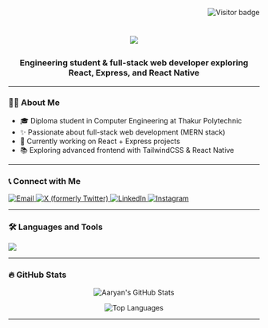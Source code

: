 
<p align="right">
 <img src="https://visitor-badge.laobi.icu/badge?page_id=aaryanparkar.aaryanparkar&color=blue&title=Visitors" alt="Visitor badge"/>
</p>

<h1 align="center">
  <p align="center">
  <img src="https://readme-typing-svg.herokuapp.com?font=Fira+Code&weight=700&size=32&duration=2550&pause=1000&color=FF4500&center=true&vCenter=true&width=600&lines=Hello!;नमस्कार;नमस्ते;I'm+Aaryan+Parkar.;Welcome+to+my+GitHub." />
</p>
</h1>
<h3 align="center">Engineering student & full-stack web developer exploring React, Express, and React Native</h3>


---

<h3 align="left">👩‍💻 About Me</h3>
<ul>
  <li>🎓 Diploma student in Computer Engineering at Thakur Polytechnic</li>
  <li>✨ Passionate about full-stack web development (MERN stack)</li>
  <li>📝 Currently working on React + Express projects</li>
  <li>📚 Exploring advanced frontend with TailwindCSS & React Native</li>
</ul>

---

<h3 align="left">📞 Connect with Me</h3>
<p align="left">
      <a href="https://mail.google.com/mail/?view=cm&to=aaryanparkar9@gmail.com">
      <img src="https://img.shields.io/badge/Gmail-D14836?style=for-the-badge&logo=gmail&logoColor=white" alt="Email"/>
    </a>
  <a href="https://x.com/AaryaNParkar9" target="_blank">
  <img src="https://img.shields.io/badge/X-000000?style=for-the-badge&logo=x&logoColor=white" alt="X (formerly Twitter)" />
</a>
  </a>
  <a href="https://www.linkedin.com/in/aaryan-parkar-577a88271/" target="_blank">
    <img src="https://img.shields.io/badge/LinkedIn-0077B5?style=for-the-badge&logo=linkedin&logoColor=white" alt="LinkedIn"/>
  </a>
  <a href="https://www.instagram.com/p_aaryan09/" target="_blank">
    <img src="https://img.shields.io/badge/Instagram-E4405F?style=for-the-badge&logo=instagram&logoColor=white" alt="Instagram"/>
  </a>
</p>

---

<h3 align="left">🛠 Languages and Tools</h3>
<p align="left">
  <img src="https://skillicons.dev/icons?i=html,css,js,react,nodejs,express,mongodb,mysql,java,python,c,cpp,figma,androidstudio,reactnative" />
</p>

---

<h3 align="left">🔥 GitHub Stats</h3>
<p align="center">
  <img src="https://github-readme-stats.vercel.app/api?username=aaryanparkar&show_icons=true&theme=dracula" alt="Aaryan's GitHub Stats"/>
</p>
<!-- <p align="center">
  <img src="https://github-readme-streak-stats.herokuapp.com/?user=aaryanparkar&theme=dracula&hide_border=true" alt="GitHub Streak" />
</p> -->
<p align="center">
  <img src="https://github-readme-stats.vercel.app/api/top-langs?username=aaryanparkar&layout=compact&theme=dracula" alt="Top Languages"/>
</p>

---
